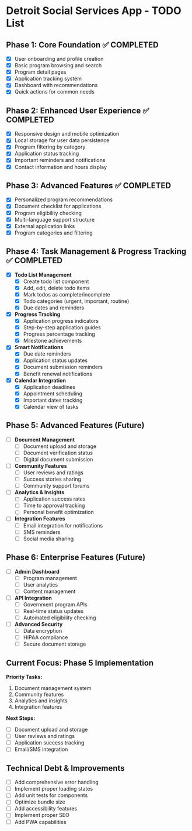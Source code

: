 # Detroit Social Services App - TODO List

## Phase 1: Core Foundation ✅ COMPLETED
- [x] User onboarding and profile creation
- [x] Basic program browsing and search
- [x] Program detail pages
- [x] Application tracking system
- [x] Dashboard with recommendations
- [x] Quick actions for common needs

## Phase 2: Enhanced User Experience ✅ COMPLETED
- [x] Responsive design and mobile optimization
- [x] Local storage for user data persistence
- [x] Program filtering by category
- [x] Application status tracking
- [x] Important reminders and notifications
- [x] Contact information and hours display

## Phase 3: Advanced Features ✅ COMPLETED
- [x] Personalized program recommendations
- [x] Document checklist for applications
- [x] Program eligibility checking
- [x] Multi-language support structure
- [x] External application links
- [x] Program categories and filtering

## Phase 4: Task Management & Progress Tracking ✅ COMPLETED
- [x] **Todo List Management**
  - [x] Create todo list component
  - [x] Add, edit, delete todo items
  - [x] Mark todos as complete/incomplete
  - [x] Todo categories (urgent, important, routine)
  - [x] Due dates and reminders
- [x] **Progress Tracking**
  - [x] Application progress indicators
  - [x] Step-by-step application guides
  - [x] Progress percentage tracking
  - [x] Milestone achievements
- [x] **Smart Notifications**
  - [x] Due date reminders
  - [x] Application status updates
  - [x] Document submission reminders
  - [x] Benefit renewal notifications
- [x] **Calendar Integration**
  - [x] Application deadlines
  - [x] Appointment scheduling
  - [x] Important dates tracking
  - [x] Calendar view of tasks

## Phase 5: Advanced Features (Future)
- [ ] **Document Management**
  - [ ] Document upload and storage
  - [ ] Document verification status
  - [ ] Digital document submission
- [ ] **Community Features**
  - [ ] User reviews and ratings
  - [ ] Success stories sharing
  - [ ] Community support forums
- [ ] **Analytics & Insights**
  - [ ] Application success rates
  - [ ] Time to approval tracking
  - [ ] Personal benefit optimization
- [ ] **Integration Features**
  - [ ] Email integration for notifications
  - [ ] SMS reminders
  - [ ] Social media sharing

## Phase 6: Enterprise Features (Future)
- [ ] **Admin Dashboard**
  - [ ] Program management
  - [ ] User analytics
  - [ ] Content management
- [ ] **API Integration**
  - [ ] Government program APIs
  - [ ] Real-time status updates
  - [ ] Automated eligibility checking
- [ ] **Advanced Security**
  - [ ] Data encryption
  - [ ] HIPAA compliance
  - [ ] Secure document storage

## Current Focus: Phase 5 Implementation
**Priority Tasks:**
1. Document management system
2. Community features
3. Analytics and insights
4. Integration features

**Next Steps:**
- [ ] Document upload and storage
- [ ] User reviews and ratings
- [ ] Application success tracking
- [ ] Email/SMS integration

## Technical Debt & Improvements
- [ ] Add comprehensive error handling
- [ ] Implement proper loading states
- [ ] Add unit tests for components
- [ ] Optimize bundle size
- [ ] Add accessibility features
- [ ] Implement proper SEO
- [ ] Add PWA capabilities
